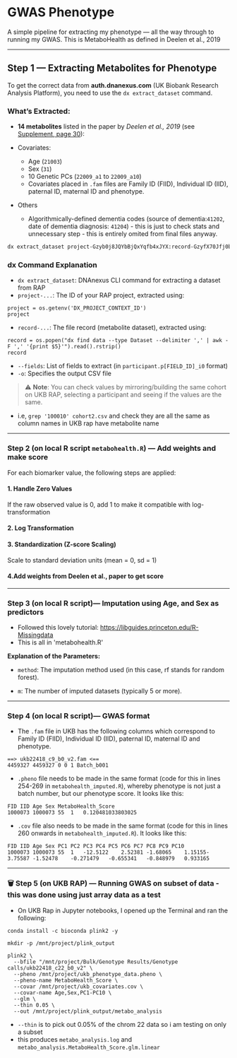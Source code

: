 # GWAS Phenotype 
A simple pipeline for extracting my phenotype — all the way through to running my GWAS. This is MetaboHealth as defined in Deelen et al., 2019

---
## Step 1 — Extracting Metabolites for Phenotype
To get the correct data from **auth.dnanexus.com** (UK Biobank Research Analysis Platform), you need to use the `dx extract_dataset` command. 

### What’s Extracted:
- **14 metabolites** listed in the paper by *Deelen et al., 2019* (see [Supplement, page 30](https://static-content.springer.com/esm/art%3A10.1038%2Fs41467-019-11311-9/MediaObjects/41467_2019_11311_MOESM1_ESM.pdf)):
- Covariates:
  - Age (`21003`)
  - Sex (`31`)
  - 10 Genetic PCs (`22009_a1` to `22009_a10`)
  - Covariates placed in `.fam` files are Family ID (FIID), Individual ID (IID),  paternal ID, maternal ID and phenotype.

 - Others
    - Algorithmically-defined dementia codes (source of dementia:`41202`, date of dementia diagnosis: `41204`) - this is just to check stats and unnecessary step - this is entirely omited from final files anyway. 

```bash
dx extract_dataset project-Gzyb0j8JQYbBjQxYqfb4xJYX:record-GzyfX70Jfj0bvy8YfvYQ302v --fields participant.eid,participant.p42019,participant.p42018,participant.p21003_i0,participant.p31,participant.p22009_a1,participant.p22009_a2,participant.p22009_a3,participant.p22009_a4,participant.p22009_a5,participant.p22009_a6,participant.p22009_a7,participant.p22009_a8,participant.p22009_a9,participant.p22009_a10,participant.p23470_i0,participant.p23471_i0,participant.p23463_i0,participant.p23465_i0,participant.p23466_i0,participant.p23467_i0,participant.p23468_i0,participant.p23476_i0,participant.p30600_i0,participant.p23480_i0,participant.p23453_i0,participant.p23482_i0,participant.p23573_i0,participant.p23431_i0 -o cohort_data2.csv

```

### dx Command Explanation

- `dx extract_dataset`: DNAnexus CLI command for extracting a dataset from RAP  
- `project-...`: The ID of your RAP project, extracted using:
```
project = os.getenv('DX_PROJECT_CONTEXT_ID')
project
```
- `record-...`: The file record (metabolite dataset), extracted using:
```
record = os.popen("dx find data --type Dataset --delimiter ',' | awk -F ',' '{print $5}'").read().rstrip()
record
```
- `--fields`: List of fields to extract (in `participant.p[FIELD_ID]_i0` format)  
- `-o`: Specifies the output CSV file  

> ⚠️ **Note**: You can check values by mirroring/building the same cohort on UKB RAP, selecting a participant and seeing if the values are the same.
  - i.e, `grep '100010' cohort2.csv` and check they are all the same as column names in UKB rap have metabolite name

---
### Step 2 (on local R script `metabohealth.R`) — Add weights and make score 
For each biomarker value, the following steps are applied:

#### 1. Handle Zero Values

If the raw observed value is 0, add 1 to make it compatible with log-transformation

#### 2. Log Transformation

#### 3. Standardization (Z-score Scaling)

Scale to standard deviation units (mean = 0, sd = 1)

#### 4.Add weights from Deelen et al., paper to get score

---
### Step 3 (on local R script)— Imputation using Age, and Sex as predictors 
- Followed this lovely tutorial: https://libguides.princeton.edu/R-Missingdata
- This is all in 'metabohealth.R'

**Explanation of the Parameters:**

- `method`: The imputation method used (in this case, rf stands for random forest).

- `m`: The number of imputed datasets (typically 5 or more).

---
### Step 4 (on local R script)— GWAS format 
- The `.fam` file in UKB has the following columns which correspond to Family ID (FIID), Individual ID (IID),  paternal ID, maternal ID and phenotype. 

```
==> ukb22418_c9_b0_v2.fam <==
4459327 4459327 0 0 1 Batch_b001
```

- `.pheno` file needs to be made in the same format (code for this in lines 254-269 in `metabohealth_imputed.R`), whereby phenotype is not just a batch number, but our phenotype score. It looks like this: 

```
FID	IID	Age	Sex	MetaboHealth_Score
1000073	1000073	55	1	0.120481033803025
```


- `.cov` file also needs to be made in the same format (code for this in lines 260 onwards in `metabohealth_imputed.R`). It looks like this: 

```
FID	IID	Age	Sex	PC1	PC2	PC3	PC4	PC5	PC6	PC7	PC8	PC9	PC10
1000073	1000073	55	1	-12.5122	2.52381	-1.68065	1.15155-3.75587	-1.52478	-0.271479	-0.655341	-0.848979	0.933165
```
---
### 🗑️ Step 5 (on UKB RAP) — Running GWAS on subset of data - this was done using just array data as a test
- On UKB Rap in Jupyter notebooks, I opened up the Terminal and ran the following:
```
conda install -c bioconda plink2 -y
```
```
mkdir -p /mnt/project/plink_output
```
```
plink2 \
  --bfile "/mnt/project/Bulk/Genotype Results/Genotype calls/ukb22418_c22_b0_v2" \
  --pheno /mnt/project/ukb_phenotype_data.pheno \
  --pheno-name MetaboHealth_Score \
  --covar /mnt/project/ukb_covariates.cov \
  --covar-name Age,Sex,PC1-PC10 \
  --glm \
  --thin 0.05 \
  --out /mnt/project/plink_output/metabo_analysis

```
- `--thin` is to pick out 0.05% of the chrom 22 data so i am testing on only a subset
- this produces `metabo_analysis.log` and `metabo_analysis.MetaboHealth_Score.glm.linear`
